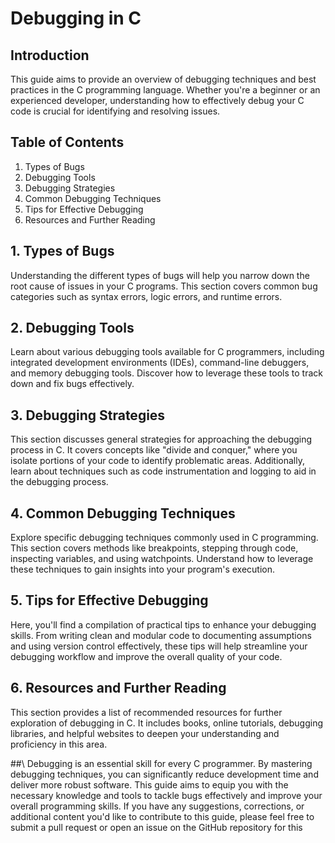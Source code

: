 # Debugging in C

## Introduction
This guide aims to provide an overview of debugging techniques and best practices in the C programming language. Whether you're a beginner or an experienced developer, understanding how to effectively debug your C code is crucial for identifying and resolving issues.

## Table of Contents
1. Types of Bugs
2. Debugging Tools
3. Debugging Strategies
4. Common Debugging Techniques
5. Tips for Effective Debugging
6. Resources and Further Reading

## 1. Types of Bugs
Understanding the different types of bugs will help you narrow down the root cause of issues in your C programs. This section covers common bug categories such as syntax errors, logic errors, and runtime errors.

## 2. Debugging Tools
Learn about various debugging tools available for C programmers, including integrated development environments (IDEs), command-line debuggers, and memory debugging tools. Discover how to leverage these tools to track down and fix bugs effectively.

## 3. Debugging Strategies
This section discusses general strategies for approaching the debugging process in C. It covers concepts like "divide and conquer," where you isolate portions of your code to identify problematic areas. Additionally, learn about techniques such as code instrumentation and logging to aid in the debugging process.

## 4. Common Debugging Techniques
Explore specific debugging techniques commonly used in C programming. This section covers methods like breakpoints, stepping through code, inspecting variables, and using watchpoints. Understand how to leverage these techniques to gain insights into your program's execution.

## 5. Tips for Effective Debugging
Here, you'll find a compilation of practical tips to enhance your debugging skills. From writing clean and modular code to documenting assumptions and using version control effectively, these tips will help streamline your debugging workflow and improve the overall quality of your code.

## 6. Resources and Further Reading
This section provides a list of recommended resources for further exploration of debugging in C. It includes books, online tutorials, debugging libraries, and helpful websites to deepen your understanding and proficiency in this area.

##\\
Debugging is an essential skill for every C programmer. By mastering debugging techniques, you can significantly reduce development time and deliver more robust software. This guide aims to equip you with the necessary knowledge and tools to tackle bugs effectively and improve your overall programming skills.
If you have any suggestions, corrections, or additional content you'd like to contribute to this guide, please feel free to submit a pull request or open an issue on the GitHub repository for this 
